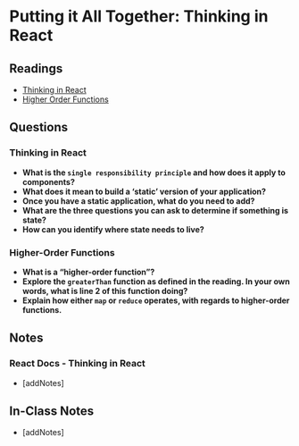 # Putting it All Together: Thinking in React

## Readings

* [Thinking in React](https://reactjs.org/docs/thinking-in-react.html)
* [Higher Order Functions](https://eloquentjavascript.net/05_higher_order.html#h_xxCc98lOBK)

## Questions

### Thinking in React

* **What is the `single responsibility principle` and how does it apply to components?**
* **What does it mean to build a ‘static’ version of your application?**
* **Once you have a static application, what do you need to add?**
* **What are the three questions you can ask to determine if something is state?**
* **How can you identify where state needs to live?**

### Higher-Order Functions

* **What is a “higher-order function”?**
* **Explore the `greaterThan` function as defined in the reading. In your own words, what is line 2 of this function doing?**
* **Explain how either `map` or `reduce` operates, with regards to higher-order functions.**

## Notes

### React Docs - Thinking in React

* [addNotes]

## In-Class Notes

* [addNotes]
